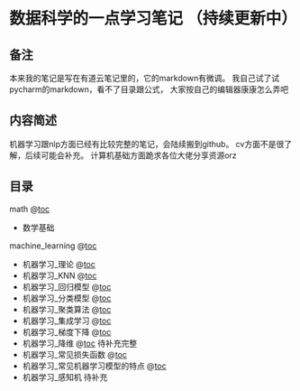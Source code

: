 # 数据科学的一点学习笔记 （持续更新中）

## 备注

本来我的笔记是写在有道云笔记里的，它的markdown有微调。 我自己试了试pycharm的markdown，看不了目录跟公式， 大家按自己的编辑器康康怎么弄吧

## 内容简述

机器学习跟nlp方面已经有比较完整的笔记，会陆续搬到github。 cv方面不是很了解，后续可能会补充。 计算机基础方面跪求各位大佬分享资源orz

## 目录

math @[toc](math)
    
-  数学基础

machine_learning @[toc](machine_learning)
 
- 机器学习_理论 @[toc](machine_learning/机器学习_理论.md)
- 机器学习_KNN @[toc](machine_learning/机器学习_KNN.md)
- 机器学习_回归模型 @[toc](machine_learning/机器学习_回归模型.md)
- 机器学习_分类模型 @[toc](machine_learning/机器学习_分类模型.md)
- 机器学习_聚类算法 @[toc](machine_learning/机器学习_聚类算法.md)
- 机器学习_集成学习 @[toc](machine_learning/机器学习_集成学习.md)
- 机器学习_梯度下降 @[toc](machine_learning/机器学习_梯度下降.md)
- 机器学习_降维 @[toc](machine_learning/机器学习_降维.md) 待补充完整
- 机器学习_常见损失函数 @[toc](machine_learning/机器学习_常见损失函数.md)
- 机器学习_常见机器学习模型的特点 @[toc](machine_learning/机器学习_常见机器学习模型的特点.md)
- 机器学习_感知机 待补充


